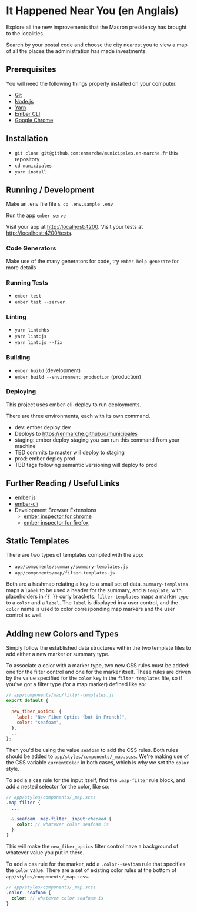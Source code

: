 # It Happened Near You (en Anglais)

Explore all the new improvements that the Macron presidency has brought to the localities.

Search by your postal code and choose the city nearest you to view a map of all the places the administration has made investments.

## Prerequisites

You will need the following things properly installed on your computer.

* [Git](https://git-scm.com/)
* [Node.js](https://nodejs.org/)
* [Yarn](https://yarnpkg.com/)
* [Ember CLI](https://ember-cli.com/)
* [Google Chrome](https://google.com/chrome/)

## Installation

* `git clone git@github.com:enmarche/municipales.en-marche.fr` this repository
* `cd municipales`
* `yarn install`

## Running / Development

Make an .env file file
`$ cp .env.sample .env`

Run the app
`ember serve`

Visit your app at [http://localhost:4200](http://localhost:4200).
Visit your tests at [http://localhost:4200/tests](http://localhost:4200/tests).

### Code Generators

Make use of the many generators for code, try `ember help generate` for more details

### Running Tests

* `ember test`
* `ember test --server`

### Linting

* `yarn lint:hbs`
* `yarn lint:js`
* `yarn lint:js --fix`

### Building

* `ember build` (development)
* `ember build --environment production` (production)

### Deploying

This project uses ember-cli-deploy to run deployments.

There are three environments, each with its own command.

- dev: ember deploy dev
 - Deploys to https://enmarche.github.io/municipales
- staging: ember deploy staging you can run this command from your machine
 - TBD commits to master will deploy to staging
- prod: ember deploy prod
 - TBD tags following semantic versioning will deploy to prod

## Further Reading / Useful Links

* [ember.js](https://emberjs.com/)
* [ember-cli](https://ember-cli.com/)
* Development Browser Extensions
  * [ember inspector for chrome](https://chrome.google.com/webstore/detail/ember-inspector/bmdblncegkenkacieihfhpjfppoconhi)
  * [ember inspector for firefox](https://addons.mozilla.org/en-US/firefox/addon/ember-inspector/)

## Static Templates

There are two types of templates compiled with the app:
- `app/components/summary/summary-templates.js`
- `app/components/map/filter-templates.js`

Both are a hashmap relating a key to a small set of data. `summary-templates` maps a `label` to be used a header for the summary, and a `template`, with placeholders in `{{ }}` curly brackets. `filter-templates` maps a marker `type` to a `color` and a `label`. The `label` is displayed in a user control, and the `color` name is used to color corresponding map markers and the user control as well.

## Adding new Colors and Types

Simply follow the established data structures within the two template files to add either a new marker or summary type.

To associate a color with a marker type, two new CSS rules must be added: one for the filter control and one for the marker itself. These rules are driven by the value specified for the `color` key in the `filter-templates` file, so if you've got a filter type (for a map marker) defined like so:
```js
// app/components/map/filter-templates.js
export default {
  ...
  new_fiber_optics: {
    label: "New Fiber Optics (but in French)",
    color: "seafoam",
  },
  ...
};
```

Then you'd be using the value `seafoam` to add the CSS rules. Both rules should be added to `app/styles/components/_map.scss`. We're making use of the CSS variable `currentColor` in both cases, which is why we set the `color` style.

To add a a css rule for the input itself, find the `.map-filter` rule block, and add a nested selector for the color, like so:
```sass
// app/styles/components/_map.scss
.map-filter {
  ...

  &.seafoam .map-filter__input:checked {
    color: // whatever color seafoam is
  }
}
```

This will make the `new_fiber_optics` filter control have a background of whatever value you put in there.

To add a css rule for the marker, add a `.color--seafoam` rule that specifies the `color` value. There are a set of existing color rules at the bottom of `app/styles/components/_map.scss`.
```sass
// app/styles/components/_map.scss
.color--seafoam {
  color: // whatever color seafoam is
}
```
